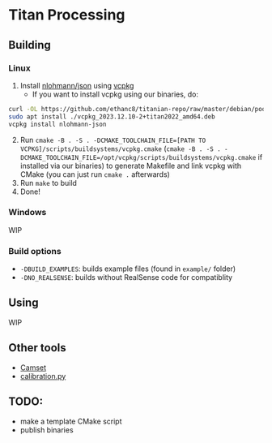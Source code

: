 # Titan Processing

## Building
### Linux
1. Install [nlohmann/json](https://github.com/nlohmann/json) using [vcpkg](https://github.com/Microsoft/vcpkg)
   * If you want to install vcpkg using our binaries, do:
  ```bash
  curl -OL https://github.com/ethanc8/titanian-repo/raw/master/debian/pool/main/v/vcpkg/vcpkg_2023.12.10-2+titan2022_amd64.deb
  sudo apt install ./vcpkg_2023.12.10-2+titan2022_amd64.deb
  vcpkg install nlohmann-json
  ```
2. Run `cmake -B . -S . -DCMAKE_TOOLCHAIN_FILE=[PATH TO VCPKG]/scripts/buildsystems/vcpkg.cmake` (`cmake -B . -S . -DCMAKE_TOOLCHAIN_FILE=/opt/vcpkg/scripts/buildsystems/vcpkg.cmake` if installed via our binaries) to generate Makefile and link vcpkg with CMake (you can just run `cmake .` afterwards)
3. Run `make` to build
4. Done!
### Windows
WIP
### Build options
* `-DBUILD_EXAMPLES`: builds example files (found in `example/` folder)
* `-DNO_REALSENSE`: builds without RealSense code for compatiblity
## Using
WIP
## Other tools
- [Camset](https://github.com/azeam/camset)
- [calibration.py](tools/calibration.md)
## TODO:
- make a template CMake script
- publish binaries